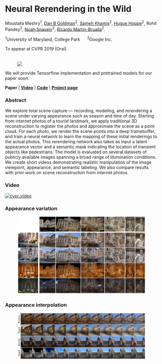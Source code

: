 # Neural Rerendering in the Wild
Moustafa Meshry<sup>1</sup>, 
[Dan B Goldman](http://www.danbgoldman.com/)<sup>2</sup>, 
[Sameh Khamis](http://www.samehkhamis.com/)<sup>2</sup>, 
[Hugue Hoppe](http://hhoppe.com/)<sup>2</sup>, 
Rohit Pandey<sup>2</sup>, 
[Noah Snavely](http://www.cs.cornell.edu/~snavely/)<sup>2</sup>, 
[Ricardo Martin-Brualla](http://www.ricardomartinbrualla.com/)<sup>2</sup>.

<sup>1</sup>University of Maryland, College Park &nbsp;&nbsp;&nbsp;&nbsp; <sup>2</sup>Google Inc.

To appear at CVPR 2019 (Oral). <br><br>


<figure class="image">
  <!--- <img src="imgs/teaser_with_caption.jpg" width="450px""> --->
  <img align="center" src="https://github.com/MoustafaMeshry/neural_rerendering_in_the_wild/blob/master/imgs/teaser_with_caption.jpg?raw=true" width="500px">
</figure>

<!--- ![Teaser figure](https://github.com/MoustafaMeshry/neural_rerendering_in_the_wild/blob/master/imgs/teaser_with_caption.jpg?raw=true | width=450) --->
                                                                                                                                              
We will provide Tensorflow implementation and pretrained models for our paper soon.

**Paper** | [**Video**](https://www.youtube.com/watch?v=Mq9OCKpFaUs) | [**Code**](https://github.com/MoustafaMeshry/neural_rerendering_in_the_wild) | [**Project page**](https://moustafameshry.github.io/neural_rerendering_in_the_wild/)

### Abstract

We explore total scene capture — recording, modeling, and rerendering a scene under varying appearance such as season and time of day.
Starting from internet photos of a tourist landmark, we apply traditional 3D reconstruction to register the photos and approximate the scene as a point cloud.
For each photo, we render the scene points into a deep framebuffer,
and train a neural network to learn the mapping of these initial renderings to the actual photos.
This rerendering network also takes as input a latent appearance vector and a semantic mask indicating the location of transient objects like pedestrians.
The model is evaluated on several datasets of publicly available images spanning a broad range of illumination conditions.
We create short videos demonstrating realistic manipulation of the image viewpoint, appearance, and semantic labeling.
We also compare results with prior work on scene reconstruction from internet photos.

### Video
[![cvpr_video](https://img.youtube.com/vi/Mq9OCKpFaUs/0.jpg)](https://www.youtube.com/watch?v=Mq9OCKpFaUs)

<!---
### Paper
--->

<!---
### Results
<figure class="image">
  <img src="imgs/teaser/teaser_part1.jpg" width="450px">
  <figcaption>(a) Input deep buffer</figcaption>
  <img src="imgs/teaser/teaser_part2.jpg" width="450px">
  <figcaption>(b) Output rerenderings</figcaption>
</figure>
<figure class="image">
  <img src="imgs/teaser_with_caption.jpg" width="450px"">
</figure>
--->
                                                        
### Appearance variation
<figure class="image">
  <img src="imgs/app_variatoin.jpg" width="1200px">
</figure>
<!--- [![app_variation] (https://github.com/MoustafaMeshry/neural_rerendering_in_the_wild/blob/master/imgs/app_variatoin.jpg?raw=true | width=900)] --->

### Appearance interpolation
<figure class="image">
  <img src="imgs/app_interpolation.jpg" width="1200px">
</figure>
<!--- [![app_interpolation] (https://github.com/MoustafaMeshry/neural_rerendering_in_the_wild/blob/master/imgs/app_interpolation.jpg?raw=true | width=900)] --->

